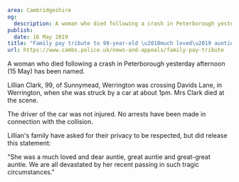 ```yaml
area: Cambridgeshire
og:
  description: A woman who died following a crash in Peterborough yesterday afternoon (15 May) has been named.
publish:
  date: 16 May 2019
title: "Family pay tribute to 99-year-old \u2018much loved\u2019 auntie"
url: https://www.cambs.police.uk/news-and-appeals/family-pay-tribute
```

A woman who died following a crash in Peterborough yesterday afternoon (15 May) has been named.

Lillian Clark, 99, of Sunnymead, Werrington was crossing Davids Lane, in Werrington, when she was struck by a car at about 1pm. Mrs Clark died at the scene.

The driver of the car was not injured. No arrests have been made in connection with the collision.

Lillian's family have asked for their privacy to be respected, but did release this statement:

"She was a much loved and dear auntie, great auntie and great-great auntie. We are all devastated by her recent passing in such tragic circumstances."

